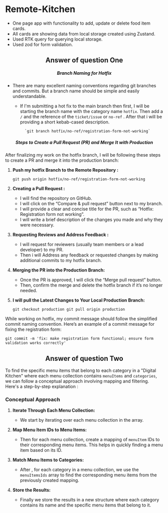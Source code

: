 # Remote-Kitchen

- One page app with functionality to add, update or delete  food item cards.
- All cards are showing data from local storage created using Zustand.
- Used RTK query for querying local storage.
- Used zod for form validation.



<h2 align="center">Answer of question One </h2>

<h5 align="center">Branch Naming for Hotfix </h5>

- There are many excellent naming conventions regarding git branches and commits. But a branch name should be simple and easily understandable.
	- If I'm submitting a hot fix to the main branch then first, I will be starting the branch name with the category name `hotfix`. Then add a `/` and the reference of the `ticket/issue` or `no-ref` .  After that i will be providing a short kebab-cased description.

			`git branch hotfix/no-ref/registration-form-not-working`


<h5 align="center">Steps to Create a Pull Request (PR) and Merge It with Production </h5>

After finalizing my work on the hotfix branch, I will be following these steps to create a PR and merge it into the production branch:

1. **Push my hotfix Branch to the Remote Repository :**

	`git push origin hotfix/no-ref/registration-form-not-working`

2. **Creating a Pull Request :**

	- I will find the repository on GitHub.
	- I will click on the “Compare & pull request” button next to my branch.
	- I will provide a clear and concise title for the PR, such as “Hotfix: Registration form not working”.
	- I will write a brief description of the changes you made and why they were necessary.

3. **Requesting Reviews and Address Feedback :**

    - I will request for reviewers (usually team members or a lead developer) to my PR.
    - Then i will Address any feedback or requested changes by making additional commits to my hotfix branch.

4. **Merging the PR into the Production Branch:**

    - Once the PR is approved, I will click the “Merge pull request” button.
    - Then, confirm the merge and delete the hotfix branch if it’s no longer needed.

5. **I will pull the Latest Changes to Your Local Production Branch:**

    `git checkout production git pull origin production`

While working on hotfix, my commit message should follow the simplified commit naming convention. Here’s an example of a commit message for fixing the registration form:

`git commit -m 'fix: make registration form functional; ensure form validation works correctly'
`


<h2 align="center">Answer of question Two </h2>

To find the specific menu items that belong to each category in a "Digital Kitchen" where each menu collection contains `menuItems` and `categories`, we can follow a conceptual approach involving mapping and filtering. Here's a step-by-step explanation :

### Conceptual Approach

1. **Iterate Through Each Menu Collection:**

    - We start by iterating over each menu collection in the array.
2. **Map Menu Item IDs to Menu Items:**

    - Then for each menu collection, create a mapping of `menuItem` IDs to their corresponding menu items. This helps in quickly finding a menu item based on its ID.
3. **Match Menu Items to Categories:**

    - After , for each category in a menu collection, we use the `menuItemsIds` array to find the corresponding menu items from the previously created mapping.
4. **Store the Results:**

    - Finally we store the results in a new structure where each category contains its name and the specific menu items that belong to it.
